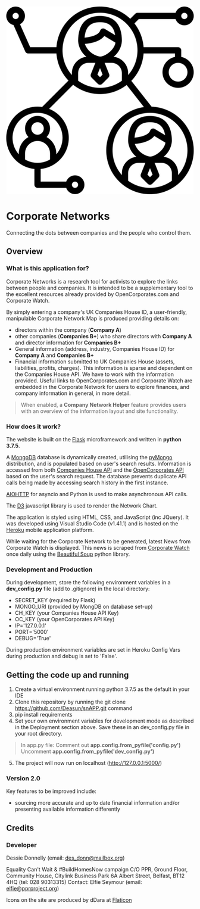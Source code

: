 ![logo|25%](static/icons/network.png)
# Corporate Networks
Connecting the dots between companies and the people who control them.

## Overview

### What is this application for?
Corporate Networks is a research tool for activists to explore the links between people and companies. It is intended to be a supplementary tool to the excellent resources already provided by OpenCorporates.com and Corporate Watch. 

By simply entering a company's UK Companies House ID, a user-friendly, manipulable Corporate Network Map is produced providing details on:
* directors within the company (**Company A**)
* other companies (**Companies B+**) who share directors with **Company A** and director information for **Companies B+**
* General information (address, industry, Companies House ID) for **Company A** and **Companies B+**
* Financial information submitted to UK Companies House (assets, liabilities, profits, charges). This information is sparse and dependent on the Companies House API. We have to work with the information provided. Useful links to OpenCorporates.com and Corporate Watch are embedded in the Corporate Network for users to explore finances, and company information in general, in more detail.

> When enabled, a **Company Network Helper** feature provides users with an overview of the information layout and site functionality. 

### How does it work?
The website is built on the [Flask](http://flask.palletsprojects.com/en/1.1.x/) microframework and written in **python 3.7.5**.

A [MongoDB](https://www.mongodb.com/) database is dynamically created, utilising the [pyMongo](https://api.mongodb.com/python/current/) distribution, and is populated based on user's search results. Information is accessed from both [Companies House API](https://developer.companieshouse.gov.uk/api/docs/) and the [OpenCorporates API](https://api.opencorporates.com/) based on the user's search request. The database prevents duplicate API calls being made by accessing search history in the first instance.

[AIOHTTP](https://aiohttp.readthedocs.io/en/stable/) for asyncio and Python is used to make asynchronous API calls.

The [D3](https://d3js.org/) javascript library is used to render the Network Chart. 

The application is styled using HTML, CSS, and JavaScript (inc JQuery). It was developed using Visual Studio Code (v1.41.1) and is hosted on the [Heroku](https://www.heroku.com/) mobile application platform.

While waiting for the Corporate Network to be generated, latest News from Corporate Watch is displayed. This news is scraped from [Corporate Watch](https://corporatewatch.org/) once daily using the [Beautiful Soup](https://www.crummy.com/software/BeautifulSoup/bs4/doc/) python library.

### Development and Production
During development, store the following environment variables in a **dev_config.py** file (add to .gitignore) in the local directory:

* SECRET_KEY (required by Flask)
* MONGO_URI (provided by MongDB on database set-up)
* CH_KEY (your Companies House API Key)
* OC_KEY (your OpenCorporates API Key)
* IP='127.0.0.1'
* PORT='5000'
* DEBUG='True'

During production environment variables are set in Heroku Config Vars during production and debug is set to 'False'.

## Getting the code up and running
1. Create a virtual environment running python 3.7.5 as the default in your IDE
2. Clone this repository by running the git clone https://github.com/Deasun/snAPP.git command 
3. pip install requirements
4. Set your own environment variables for development mode as described in the Deployment section above. Save these in an dev_config.py file in your root directory. 
> In app.py file:
> Comment out **app.config.from_pyfile('config.py')**
> Uncomment **app.config.from_pyfile('dev_config.py')** 

5. The project will now run on localhost (http://127.0.0.1:5000/)

### Version 2.0
Key features to be improved include:
* sourcing more accurate and up to date financial information and/or presenting available information differently

## Credits

### Developer
Dessie Donnelly (email: des_donn@mailbox.org)

Equality Can't Wait & #BuildHomesNow campaign C/O PPR, Ground Floor, Community House, Citylink Business Park 6A Albert Street, Belfast, BT12 4HQ (tel: 028 90313315) Contact: Elfie Seymour (email: elfie@pprproject.org)

Icons on the site are produced by dDara at [Flaticon](https://www.flaticon.com/authors/ddara)